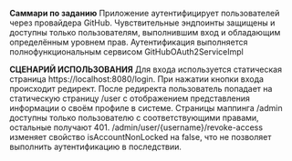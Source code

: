 **Саммари по заданию**
Приложение аутентифицирует пользователей через провайдера GitHub. 
Чувствительные эндпоинты защищены и доступны только пользователям, выполнившим вход и обладающим определённым уровнем прав.
Аутентификация выполняется полнофункциональным сервисом GitHubOAuth2ServiceImpl

**СЦЕНАРИЙ ИСПОЛЬЗОВАНИЯ**
Для входа используется статическая страница https://localhost:8080/login. 
При нажатии кнопки входа происходит редирект.
После редиректа пользователь попадает на статическую страницу /user с отображением представления информации о своём профиле в системе.
Страницы маппинга /admin доступны только пользователю с соответствующими правами, остальные получают 401.
/admin/user/{username}/revoke-access изменяет свойство isAccountNonLocked на false, что не позволяет выполнить аутентификацию в последствии.